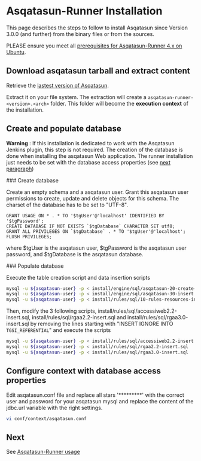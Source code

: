 # Asqatasun-Runner Installation

This page describes the steps to follow to install Asqatasun since Version 3.0.0 (and further) from the binary files or from the sources.

PLEASE ensure you meet all [prerequisites for Asqatasun-Runner 4.x on Ubuntu](prerequisites-runner.md).

## Download asqatasun tarball and extract content

Retrieve the [lastest version of Asqatasun](https://github.com/Asqatasun/Asqatasun/releases/latest). 

Extract it on your file system. The extraction will create a `asqatasun-runner-<version>.<arch>` folder. This folder will become the **execution context** of the installation.

## Create and populate database

**Warning** : If this installation is dedicated to work with the Asqatasun Jenkins plugin, this step is not required. The creation of the database is done when installing the asqatasun Web application. The runner installation just needs to be set with the database access properties (see [next paragraph](#configure-context-with-database-access-properties))

### Create database

Create an empty schema and a asqatasun user. Grant this asqatasun user permissions to create, update and delete objects for this schema. The charset of the database has to be set to "UTF-8".

```mysql
GRANT USAGE ON * . * TO '$tgUser'@'localhost' IDENTIFIED BY '$tgPassword';
CREATE DATABASE IF NOT EXISTS `$tgDatabase` CHARACTER SET utf8;
GRANT ALL PRIVILEGES ON `$tgDatabase` . * TO '$tgUser'@'localhost';
FLUSH PRIVILEGES;
```

where $tgUser is the asqatasun user, $tgPassword is the asqatasun user password, and $tgDatabase is the asqatasun database.

### Populate database

Execute the table creation script and data insertion scripts

```sh
mysql -u ${asqatasun-user} -p < install/engine/sql/asqatasun-20-create-tables.sql
mysql -u ${asqatasun-user} -p < install/engine/sql/asqatasun-30-insert.sql 
mysql -u ${asqatasun-user} -p < install/rules/sql/10-rules-resources-insert.sql
```

Then, modify the 3 following scripts, install/rules/sql/accessiweb2.2-insert.sql, install/rules/sql/rgaa2.2-insert.sql and install/rules/sql/rgaa3.0-insert.sql by removing the lines starting with "INSERT IGNORE INTO `TGSI_REFERENTIAL`" and execute the scripts

```sh
mysql -u ${asqatasun-user} -p < install/rules/sql/accessiweb2.2-insert.sql
mysql -u ${asqatasun-user} -p < install/rules/sql/rgaa2.2-insert.sql
mysql -u ${asqatasun-user} -p < install/rules/sql/rgaa3.0-insert.sql
```

## Configure context with database access properties

Edit asqatasun.conf file and replace all stars '\*\*\*\*\*\*\*\*\*' with the correct user and password for your asqatasun mysql and replace the content of the jdbc.url variable with the right settings.

```sh
vi conf/context/asqatasun.conf
```

## Next

See [Asqatasun-Runner usage](usage-runner.md)

